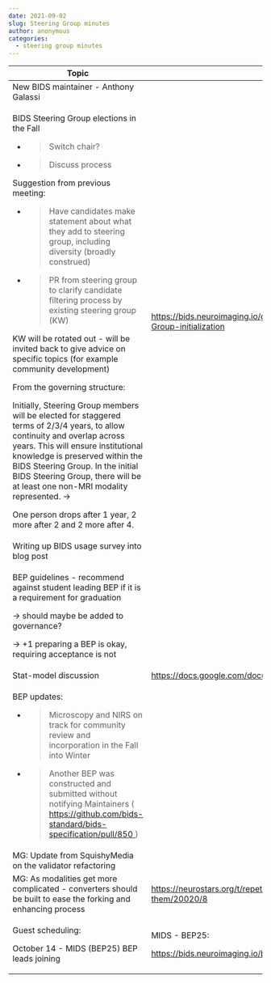 ```yaml
---
date: 2021-09-02
slug: Steering Group minutes
author: anonymous
categories:
  - steering group minutes
---
```


<!-- more -->

<table>
 <thead>
  <tr class="header">
   <th>
    Topic
   </th>
   <th>
    Relevant Links
   </th>
  </tr>
 </thead>
 <tbody>
  <tr class="odd">
   <td>
    New BIDS maintainer - Anthony Galassi
   </td>
   <td>
   </td>
  </tr>
  <tr class="even">
   <td>
    <p>
     BIDS Steering Group elections in the Fall
    </p>
    <ul>
     <li>
      <blockquote>
       <p>
        Switch chair?
       </p>
      </blockquote>
     </li>
     <li>
      <blockquote>
       <p>
        Discuss process
       </p>
      </blockquote>
     </li>
    </ul>
    <p>
     Suggestion from previous meeting:
    </p>
    <ul>
     <li>
      <blockquote>
       <p>
        Have candidates make statement about what they add to steering group, including diversity (broadly construed)
       </p>
      </blockquote>
     </li>
     <li>
      <blockquote>
       <p>
        PR from steering group to clarify candidate filtering process by existing steering group (KW)
       </p>
      </blockquote>
     </li>
    </ul>
    <p>
     KW will be rotated out - will be invited back to give advice on specific topics (for example community development)
    </p>
    <p>
     From the governing structure:
    </p>
    <p>
     Initially, Steering Group members will be elected for staggered terms of 2/3/4 years, to allow continuity and overlap across years. This will ensure institutional knowledge is preserved within the BIDS Steering Group. In the initial BIDS Steering Group, there will be at least one non-MRI modality represented. -&gt;
    </p>
    <p>
     One person drops after 1 year, 2 more after 2 and 2 more after 4.
    </p>
   </td>
   <td>
    <a href="https://bids.neuroimaging.io/governance.html#c-Governance-ratification-and-BIDS-Steering-Group-initialization">
     <span class="underline">
      https://bids.neuroimaging.io/governance.html#c-Governance-ratification-and-BIDS-Steering-Group-initialization
     </span>
    </a>
   </td>
  </tr>
  <tr class="odd">
   <td>
    Writing up BIDS usage survey into blog post
   </td>
   <td>
   </td>
  </tr>
  <tr class="even">
   <td>
    <p>
     BEP guidelines - recommend against student leading BEP if it is a requirement for graduation
    </p>
    <p>
     -&gt; should maybe be added to governance?
    </p>
    <p>
     -&gt; +1 preparing a BEP is okay, requiring acceptance is not
    </p>
   </td>
   <td>
   </td>
  </tr>
  <tr class="odd">
   <td>
    Stat-model discussion
   </td>
   <td>
    <a href="https://docs.google.com/document/d/1bq5eNDHTb6Nkx3WUiOBgKvLNnaa5OMcGtD0AZ9yms2M/edit">
     <span class="underline">
      https://docs.google.com/document/d/1bq5eNDHTb6Nkx3WUiOBgKvLNnaa5OMcGtD0AZ9yms2M/edit
     </span>
    </a>
   </td>
  </tr>
  <tr class="even">
   <td>
    <p>
     BEP updates:
    </p>
    <ul>
     <li>
      <blockquote>
       <p>
        Microscopy and NIRS on track for community review and incorporation in the Fall into Winter
       </p>
      </blockquote>
     </li>
     <li>
      <blockquote>
       <p>
        Another BEP was constructed and submitted without notifying Maintainers (
        <a href="https://github.com/bids-standard/bids-specification/pull/850">
         <span class="underline">
          https://github.com/bids-standard/bids-specification/pull/850
         </span>
        </a>
        )
       </p>
      </blockquote>
     </li>
    </ul>
   </td>
   <td>
   </td>
  </tr>
  <tr class="odd">
   <td>
    MG: Update from SquishyMedia on the validator refactoring
   </td>
   <td>
   </td>
  </tr>
  <tr class="even">
   <td>
    MG: As modalities get more complicated - converters should be built to ease the forking and enhancing process
   </td>
   <td>
    <a href="https://neurostars.org/t/repetitiontime-parameters-what-are-they-and-where-to-find-them/20020/8">
     <span class="underline">
      https://neurostars.org/t/repetitiontime-parameters-what-are-they-and-where-to-find-them/20020/8
     </span>
    </a>
   </td>
  </tr>
  <tr class="odd">
   <td>
    <p>
     Guest scheduling:
    </p>
    <p>
     October 14 - MIDS (BEP25) BEP leads joining
    </p>
   </td>
   <td>
    <p>
     MIDS - BEP25:
    </p>
    <p>
     <a href="https://bids.neuroimaging.io/bep025">
      <span class="underline">
       https://bids.neuroimaging.io/bep025
      </span>
     </a>
    </p>
   </td>
  </tr>
 </tbody>
</table>
